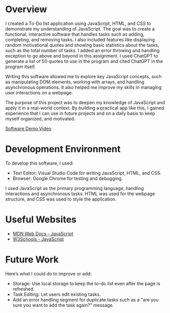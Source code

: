 # Overview

I created a To-Do list application using JavaScript, HTML, and CSS to demonstrate my understanding of JavaScript. The goal was to create a functional, interactive software that handles tasks such as adding, completing, and removing tasks. I also included features like displaying random motivational quotes and showing basic statistics about the tasks, such as the total number of tasks. I added an error throwing and handling exception to go above and beyond in this assignment. I used ChatGPT to generate a list of 50 quotes to use in the program and cited ChatGPT in the program itself.

Writing this software allowed me to explore key JavaScript concepts, such as manipulating DOM elements, working with arrays, and handling asynchronous operations. It also helped me improve my skills in managing user interactions on a webpage.

The purpose of this project was to deepen my knowledge of JavaScript and apply it in a real-world context. By building a practical app like this, I gained experience that I can use in future projects and on a daily basis to keep myself organized, and motivated.

[Software Demo Video](https://youtu.be/0DDbxUIy1HA)

# Development Environment

To develop this software, I used:

- Text Editor: Visual Studio Code for writing JavaScript, HTML, and CSS.
- Browser: Google Chrome for testing and debugging.


I used JavaScript as the primary programming language, handling interactions and asynchronous tasks. HTML was used for the webpage structure, and CSS was used to style the application.

# Useful Websites

- [MDN Web Docs - JavaScript](https://developer.mozilla.org/en-US/docs/Web/JavaScript)
- [W3Schools - JavaScript](https://www.w3schools.com/js/)

# Future Work

Here’s what I could do to improve or add:

- Storage: Use local storage to keep the to-do list even after the page is refreshed.
- Task Editing: Let users edit existing tasks.
- Add an error handling segment for duplicate tasks such as a "are you sure you want to add the task again?" message.
